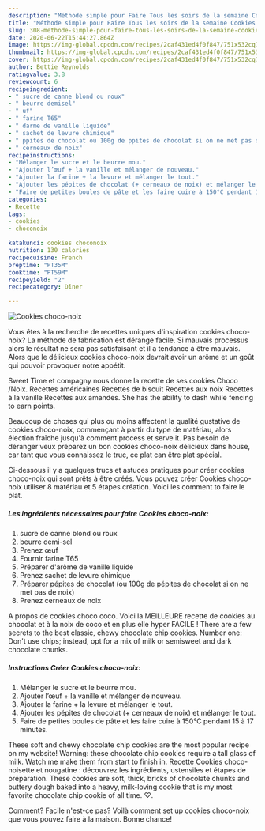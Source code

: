 ```yaml
---
description: "Méthode simple pour Faire Tous les soirs de la semaine Cookies choco-noix"
title: "Méthode simple pour Faire Tous les soirs de la semaine Cookies choco-noix"
slug: 308-methode-simple-pour-faire-tous-les-soirs-de-la-semaine-cookies-choco-noix
date: 2020-06-22T15:44:27.864Z
image: https://img-global.cpcdn.com/recipes/2caf431ed4f0f847/751x532cq70/cookies-choco-noix-photo-principale-de-la-recette.jpg
thumbnail: https://img-global.cpcdn.com/recipes/2caf431ed4f0f847/751x532cq70/cookies-choco-noix-photo-principale-de-la-recette.jpg
cover: https://img-global.cpcdn.com/recipes/2caf431ed4f0f847/751x532cq70/cookies-choco-noix-photo-principale-de-la-recette.jpg
author: Bettie Reynolds
ratingvalue: 3.8
reviewcount: 6
recipeingredient:
- " sucre de canne blond ou roux"
- " beurre demisel"
- " uf"
- " farine T65"
- " darme de vanille liquide"
- " sachet de levure chimique"
- " ppites de chocolat ou 100g de ppites de chocolat si on ne met pas de noix"
- " cerneaux de noix"
recipeinstructions:
- "Mélanger le sucre et le beurre mou."
- "Ajouter l’œuf + la vanille et mélanger de nouveau."
- "Ajouter la farine + la levure et mélanger le tout."
- "Ajouter les pépites de chocolat (+ cerneaux de noix) et mélanger le tout."
- "Faire de petites boules de pâte et les faire cuire à 150°C pendant 15 à 17 minutes."
categories:
- Recette
tags:
- cookies
- choconoix

katakunci: cookies choconoix 
nutrition: 130 calories
recipecuisine: French
preptime: "PT35M"
cooktime: "PT59M"
recipeyield: "2"
recipecategory: Dîner

---
```



![Cookies choco-noix](https://img-global.cpcdn.com/recipes/2caf431ed4f0f847/751x532cq70/cookies-choco-noix-photo-principale-de-la-recette.jpg)

Vous êtes à la recherche de recettes uniques d'inspiration cookies choco-noix? La méthode de fabrication est dérange facile. Si mauvais processus alors le résultat ne sera pas satisfaisant et il a tendance à être mauvais. Alors que le délicieux cookies choco-noix devrait avoir un arôme et un goût qui pouvoir provoquer notre appétit.

Sweet Time et compagny nous donne la recette de ses cookies Choco /Noix. Recettes américaines Recettes de biscuit Recettes aux noix Recettes à la vanille Recettes aux amandes. She has the ability to dash while fencing to earn points.

Beaucoup de choses qui plus ou moins affectent la qualité gustative de cookies choco-noix, commençant à partir du type de matériau, alors élection fraîche jusqu'à comment process et serve it. Pas besoin de déranger veux préparez un bon cookies choco-noix délicieux dans house, car tant que vous connaissez le truc, ce plat can être plat spécial.


Ci-dessous il y a quelques trucs et astuces pratiques pour créer cookies choco-noix qui sont prêts à être créés. Vous pouvez créer Cookies choco-noix utiliser 8 matériau et 5 étapes création. Voici les comment to faire le plat.

<!--inarticleads1-->

##### Les ingrédients nécessaires pour faire Cookies choco-noix:

1.   sucre de canne blond ou roux
1.   beurre demi-sel
1. Prenez  œuf
1. Fournir  farine T65
1. Préparer  d&#39;arôme de vanille liquide
1. Prenez  sachet de levure chimique
1. Préparer  pépites de chocolat (ou 100g de pépites de chocolat si on ne met pas de noix)
1. Prenez  cerneaux de noix


A propos de cookies choco coco. Voici la MEILLEURE recette de cookies au chocolat et à la noix de coco et en plus elle hyper FACILE ! There are a few secrets to the best classic, chewy chocolate chip cookies. Number one: Don&#39;t use chips; instead, opt for a mix of milk or semisweet and dark chocolate chunks. 

<!--inarticleads2-->

##### Instructions Créer Cookies choco-noix:

1. Mélanger le sucre et le beurre mou.
1. Ajouter l’œuf + la vanille et mélanger de nouveau.
1. Ajouter la farine + la levure et mélanger le tout.
1. Ajouter les pépites de chocolat (+ cerneaux de noix) et mélanger le tout.
1. Faire de petites boules de pâte et les faire cuire à 150°C pendant 15 à 17 minutes.


These soft and chewy chocolate chip cookies are the most popular recipe on my website! Warning: these chocolate chip cookies require a tall glass of milk. Watch me make them from start to finish in. Recette Cookies choco-noisette et nougatine : découvrez les ingrédients, ustensiles et étapes de préparation. These cookies are soft, thick, bricks of chocolate chunks and buttery dough baked into a heavy, milk-loving cookie that is my most favorite chocolate chip cookie of all time. ♡. 


Comment? Facile n'est-ce pas? Voilà comment set up cookies choco-noix que vous pouvez faire à la maison. Bonne chance!
